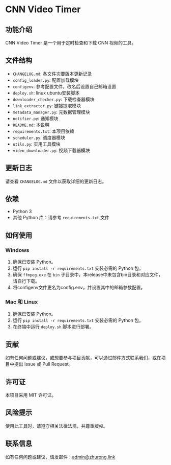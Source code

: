 
# CNN Video Timer

## 功能介绍
CNN Video Timer 是一个用于定时检查和下载 CNN 视频的工具。

## 文件结构
- `CHANGELOG.md`: 各文件次要版本更新记录
- `config_loader.py`: 配置加载模块
- `configenv`: 参考配置文件，改名后设置自己邮箱设置
- `deploy.sh`: linux ubuntu安装脚本
- `downloader_checker.py`: 下载检查器模块
- `link_extractor.py`: 链接提取模块
- `metadata_manager.py`: 元数据管理模块
- `notifier.py`: 通知模块
- `README.md`: 本说明
- `requirements.txt`: 本项目依赖
- `scheduler.py`: 调度器模块
- `utils.py`: 实用工具模块
- `video_downloader.py`: 视频下载器模块

## 更新日志
请查看 `CHANGELOG.md` 文件以获取详细的更新日志。

## 依赖
- Python 3
- 其他 Python 库：请参考 `requirements.txt` 文件

## 如何使用
### Windows
1. 确保已安装 Python。
2. 运行 `pip install -r requirements.txt` 安装必需的 Python 包。
3. 确保 `ffmpeg.exe` 在 `bin` 子目录中，本release中未包含bin目录和对应文件，请自行下载。
4. 将configenv文件更名为config.env，并设置其中的邮箱参数配置。

### Mac 和 Linux
1. 确保已安装 Python。
2. 运行 `pip install -r requirements.txt` 安装必需的 Python 包。
3. 在终端中运行 `deploy.sh` 脚本进行部署。

## 贡献
如有任何问题或建议，或想要参与项目贡献，可以通过邮件方式联系我们，或在项目中提出 Issue 或 Pull Request。

## 许可证
本项目采用 MIT 许可证。

## 风险提示
使用此工具时，请遵守相关法律法规，并尊重版权。

## 联系信息
如有任何问题或建议，请发邮件：admin@zhurong.link
